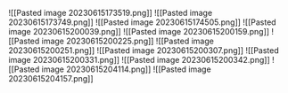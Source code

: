 ![[Pasted image 20230615173519.png]]
![[Pasted image 20230615173749.png]]
![[Pasted image 20230615174505.png]]
![[Pasted image 20230615200039.png]]
![[Pasted image 20230615200159.png]]
![[Pasted image 20230615200225.png]]
![[Pasted image 20230615200251.png]]
![[Pasted image 20230615200307.png]]
![[Pasted image 20230615200331.png]]
![[Pasted image 20230615200342.png]]
![[Pasted image 20230615204114.png]]
![[Pasted image 20230615204157.png]]

